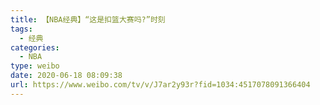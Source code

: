 ```yaml
---
title: 【NBA经典】“这是扣篮大赛吗?”时刻
tags:
  - 经典
categories:
  - NBA
type: weibo
date: 2020-06-18 08:09:38
url: https://www.weibo.com/tv/v/J7ar2y93r?fid=1034:4517078091366404
---
```


<!-- more -->